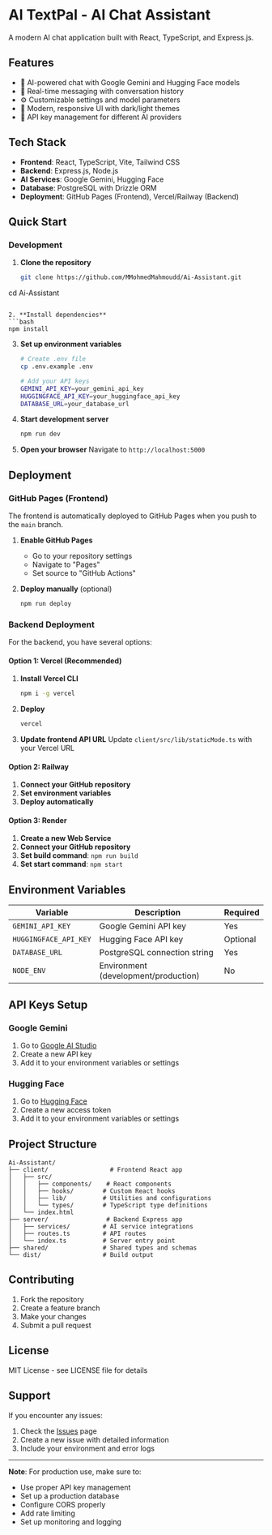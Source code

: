 # AI TextPal - AI Chat Assistant

A modern AI chat application built with React, TypeScript, and Express.js.

## Features

- 🤖 AI-powered chat with Google Gemini and Hugging Face models
- 💬 Real-time messaging with conversation history
- ⚙️ Customizable settings and model parameters
- 🎨 Modern, responsive UI with dark/light themes
- 🔐 API key management for different AI providers

## Tech Stack

- **Frontend**: React, TypeScript, Vite, Tailwind CSS
- **Backend**: Express.js, Node.js
- **AI Services**: Google Gemini, Hugging Face
- **Database**: PostgreSQL with Drizzle ORM
- **Deployment**: GitHub Pages (Frontend), Vercel/Railway (Backend)

## Quick Start

### Development

1. **Clone the repository**
   ```bash
   git clone https://github.com/MMohmedMahmoudd/Ai-Assistant.git
cd Ai-Assistant
   ```

2. **Install dependencies**
   ```bash
   npm install
   ```

3. **Set up environment variables**
   ```bash
   # Create .env file
   cp .env.example .env
   
   # Add your API keys
   GEMINI_API_KEY=your_gemini_api_key
   HUGGINGFACE_API_KEY=your_huggingface_api_key
   DATABASE_URL=your_database_url
   ```

4. **Start development server**
   ```bash
   npm run dev
   ```

5. **Open your browser**
   Navigate to `http://localhost:5000`

## Deployment

### GitHub Pages (Frontend)

The frontend is automatically deployed to GitHub Pages when you push to the `main` branch.

1. **Enable GitHub Pages**
   - Go to your repository settings
   - Navigate to "Pages"
   - Set source to "GitHub Actions"

2. **Deploy manually** (optional)
   ```bash
   npm run deploy
   ```

### Backend Deployment

For the backend, you have several options:

#### Option 1: Vercel (Recommended)

1. **Install Vercel CLI**
   ```bash
   npm i -g vercel
   ```

2. **Deploy**
   ```bash
   vercel
   ```

3. **Update frontend API URL**
   Update `client/src/lib/staticMode.ts` with your Vercel URL

#### Option 2: Railway

1. **Connect your GitHub repository**
2. **Set environment variables**
3. **Deploy automatically**

#### Option 3: Render

1. **Create a new Web Service**
2. **Connect your GitHub repository**
3. **Set build command**: `npm run build`
4. **Set start command**: `npm start`

## Environment Variables

| Variable | Description | Required |
|----------|-------------|----------|
| `GEMINI_API_KEY` | Google Gemini API key | Yes |
| `HUGGINGFACE_API_KEY` | Hugging Face API key | Optional |
| `DATABASE_URL` | PostgreSQL connection string | Yes |
| `NODE_ENV` | Environment (development/production) | No |

## API Keys Setup

### Google Gemini
1. Go to [Google AI Studio](https://aistudio.google.com)
2. Create a new API key
3. Add it to your environment variables or settings

### Hugging Face
1. Go to [Hugging Face](https://huggingface.co/settings/tokens)
2. Create a new access token
3. Add it to your environment variables or settings

## Project Structure

```
Ai-Assistant/
├── client/                 # Frontend React app
│   ├── src/
│   │   ├── components/    # React components
│   │   ├── hooks/        # Custom React hooks
│   │   ├── lib/          # Utilities and configurations
│   │   └── types/        # TypeScript type definitions
│   └── index.html
├── server/                # Backend Express app
│   ├── services/         # AI service integrations
│   ├── routes.ts         # API routes
│   └── index.ts          # Server entry point
├── shared/               # Shared types and schemas
└── dist/                 # Build output
```

## Contributing

1. Fork the repository
2. Create a feature branch
3. Make your changes
4. Submit a pull request

## License

MIT License - see LICENSE file for details

## Support

If you encounter any issues:

1. Check the [Issues](https://github.com/MMohmedMahmoudd/Ai-Assistant/issues) page
2. Create a new issue with detailed information
3. Include your environment and error logs

---

**Note**: For production use, make sure to:
- Use proper API key management
- Set up a production database
- Configure CORS properly
- Add rate limiting
- Set up monitoring and logging 